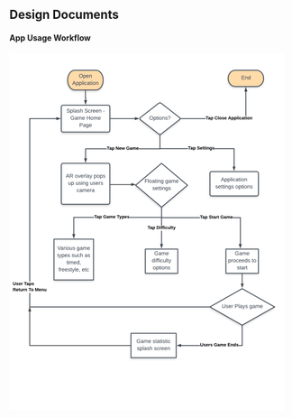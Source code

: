 ## Design Documents

#### App Usage Workflow

![App Usage Diagram](/Sprint_1/images/Augmented_Hoops_UML.png "App Usage Diagram")
